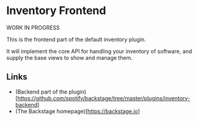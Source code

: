 # Inventory Frontend

WORK IN PROGRESS

This is the frontend part of the default inventory plugin.

It will implement the core API for handling your inventory of software, and
supply the base views to show and manage them.

## Links

- (Backend part of the plugin)[https://github.com/spotify/backstage/tree/master/plugins/inventory-backend]
- (The Backstage homepage)[https://backstage.io]
